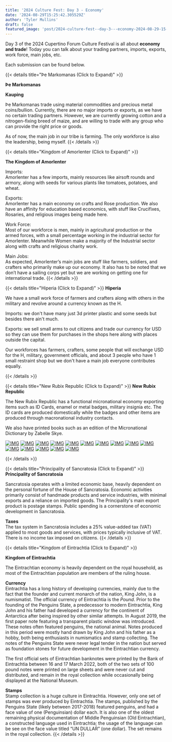 ```yaml
---
title: '2024 Culture Fest: Day 3 - Economy'
date: '2024-08-29T15:25:42.305529Z'
author: 'Tyler Mullins'
draft: false
featured_image: 'post/2024-culture-fest--day-3---economy-2024-08-29-15-25-42.305529/CUPFW.png'
---
```

Day 3 of the 2024 Cupertino Forum Culture Festival is all about __economy and trade__!
Today you can talk about your trading partners, imports, exports, work force, main jobs, etc.

Each submission can be found below.

{{< details title="Þe Markomanas (Click to Expand)" >}}

**__Þe Markomanas__**

**__Kauping__**

Þe Markomanas trade using material commodities and precious metal coins/bullion. Currently, there are no major imports or exports, as we have no certain trading partners. However, we are currently growing cotton and a nitrogen-fixing breed of maize, and are willing to trade with any group who can provide the right price or goods.

As of now, the main job in our tribe is farming. The only workforce is also the leadership, being myself.
{{< /details >}}


{{< details title="Kingdom of Amorlenter (Click to Expand)" >}}

**The Kingdom of Amorlenter**

Imports:  
Amorlenter has a few imports, mainly resources like airsoft rounds and armory, along with seeds for various plants like tomatoes, potatoes, and wheat.

Exports:  
Amorlenter has a main economy on crafts and Rose production. We also have an affinity for education based economics, with stuff like Crucifixes, Rosaries,  and religious images being made here.

Work Force:  
Most of our workforce is men, mainly in agricultural production or the armed forces, with a small percentage working in the industrial sector for Amorlenter.
 Meanwhile Women make a majority of the Industrial sector along with crafts and religious charity work.

Main Jobs:  
As expected, Amorlenter’s main jobs are stuff like farmers, soldiers, and crafters who primarily make up our economy. It also has to be noted that we don’t have a sailing corps yet but we are working on getting one for international trade.
{{< /details >}}


{{< details title="Hiperia (Click to Expand)" >}}
**Hiperia**


We have a small work force of farmers and crafters along with others in the military and revolve around a currency known as the H.

Imports: we don't have many just 3d printer plastic and some seeds but besides there ain't much.

Exports: we sell small arms to out citizens and trade our currency for USD so they can use them for purchases in the shops here along with places outside the capital.

Our workforces has farmers, crafters, some people that will exchange USD for the H, military,  government officials, and about 3 people who have 1 small restraint shop but we don't have a main job everyone contributes equally.

{{< /details >}}



{{< details title="New Rubix Republic (Click to Expand)" >}}
**New Rubix Republic**

The New Rubix Republic has a functional micronational economy exporting items such as ID Cards, enamel or metal badges, military insignia etc. The ID cards are produced domestically while the badges and other items are produced through macronational industry contacts.

We also have printed books such as an edition of the Micronational Dictionary by Zabelle Skye. 

[![IMG](https://media.discordapp.net/attachments/1276169860040364124/1277724247162224753/IMG_2929.jpg?ex=66d180af&is=66d02f2f&hm=0a175af0c0ecd36def6f3352d19701348f53619824a4d45b761a2cca74d45c6c&=&format=webp&width=864&height=826)](https://media.discordapp.net/attachments/1276169860040364124/1277724247162224753/IMG_2929.jpg?ex=66d180af&is=66d02f2f&hm=0a175af0c0ecd36def6f3352d19701348f53619824a4d45b761a2cca74d45c6c&=&format=webp&width=864&height=826)
[![IMG](https://media.discordapp.net/attachments/1276169860040364124/1277724247803822131/IMG_3512.jpg?ex=66d180af&is=66d02f2f&hm=c8c21a5e4e8a4f133cce5ce6d057c48a94b259d698fd6af587914d42080ec754&=&format=webp&width=688&height=824)](https://media.discordapp.net/attachments/1276169860040364124/1277724247803822131/IMG_3512.jpg?ex=66d180af&is=66d02f2f&hm=c8c21a5e4e8a4f133cce5ce6d057c48a94b259d698fd6af587914d42080ec754&=&format=webp&width=688&height=824)
[![IMG](https://media.discordapp.net/attachments/1276169860040364124/1277724248366121061/IMG_3486.jpg?ex=66d180af&is=66d02f2f&hm=c4722b4da01ce72b50272f9780502b3d51c68054495aa90ffc2259b378312367&=&format=webp&width=1102&height=826)](https://media.discordapp.net/attachments/1276169860040364124/1277724248366121061/IMG_3486.jpg?ex=66d180af&is=66d02f2f&hm=c4722b4da01ce72b50272f9780502b3d51c68054495aa90ffc2259b378312367&=&format=webp&width=1102&height=826)
[![IMG](https://media.discordapp.net/attachments/1276169860040364124/1277724248969838703/IMG_1608.jpg?ex=66d180af&is=66d02f2f&hm=1099849a1e1d51a9abcd6fad945c61f0b37574eebb4e7a2a9bc009174c464a06&=&format=webp&width=620&height=826)](https://media.discordapp.net/attachments/1276169860040364124/1277724248969838703/IMG_1608.jpg?ex=66d180af&is=66d02f2f&hm=1099849a1e1d51a9abcd6fad945c61f0b37574eebb4e7a2a9bc009174c464a06&=&format=webp&width=620&height=826)
[![IMG](https://media.discordapp.net/attachments/1276169860040364124/1277724249657839690/IMG_6368.jpg?ex=66d180b0&is=66d02f30&hm=9c67418a5f4301c51f358f7bf1bab027a45664a6d71e66f281258e04c5e9c5e3&=&format=webp&width=620&height=826)](https://media.discordapp.net/attachments/1276169860040364124/1277724249657839690/IMG_6368.jpg?ex=66d180b0&is=66d02f30&hm=9c67418a5f4301c51f358f7bf1bab027a45664a6d71e66f281258e04c5e9c5e3&=&format=webp&width=620&height=826)
[![IMG](https://media.discordapp.net/attachments/1276169860040364124/1277724250198773825/IMG_0407.jpg?ex=66d180b0&is=66d02f30&hm=f9c9f1dcfb8755f52095027fd2c1c2010b5733e4bb9b68d45de6d8a3f476bbfb&=&format=webp&width=1102&height=826)](https://media.discordapp.net/attachments/1276169860040364124/1277724250198773825/IMG_0407.jpg?ex=66d180b0&is=66d02f30&hm=f9c9f1dcfb8755f52095027fd2c1c2010b5733e4bb9b68d45de6d8a3f476bbfb&=&format=webp&width=1102&height=826)
[![IMG](https://media.discordapp.net/attachments/1276169860040364124/1277724250752684229/IMG_0036.jpg?ex=66d180b0&is=66d02f30&hm=43c561f93e59ac8c6b1c98276938e0efe677f1b072b2497d47bdb5b748e2b610&=&format=webp&width=728&height=826)](https://media.discordapp.net/attachments/1276169860040364124/1277724250752684229/IMG_0036.jpg?ex=66d180b0&is=66d02f30&hm=43c561f93e59ac8c6b1c98276938e0efe677f1b072b2497d47bdb5b748e2b610&=&format=webp&width=728&height=826)
[![IMG](https://media.discordapp.net/attachments/1276169860040364124/1277724251624968255/IMG_9877.jpg?ex=66d180b0&is=66d02f30&hm=07ca5f348472d85111db1e1b4c08661ed5ebeb57ade88ef497414610a7f0e064&=&format=webp&width=620&height=826)](https://media.discordapp.net/attachments/1276169860040364124/1277724251624968255/IMG_9877.jpg?ex=66d180b0&is=66d02f30&hm=07ca5f348472d85111db1e1b4c08661ed5ebeb57ade88ef497414610a7f0e064&=&format=webp&width=620&height=826)
[![IMG](https://media.discordapp.net/attachments/1276169860040364124/1277724252405104680/IMG_9880.jpg?ex=66d180b0&is=66d02f30&hm=809e10422cf37306e22578023411470b073d1bb733bea98f463aaac64278d7ed&=&format=webp&width=1102&height=826)](https://media.discordapp.net/attachments/1276169860040364124/1277724252405104680/IMG_9880.jpg?ex=66d180b0&is=66d02f30&hm=809e10422cf37306e22578023411470b073d1bb733bea98f463aaac64278d7ed&=&format=webp&width=1102&height=826)
[![IMG](https://media.discordapp.net/attachments/1276169860040364124/1277724253625516154/IMG_9364.jpg?ex=66d180b1&is=66d02f31&hm=7e3531eef4d57898beda782d21ca85db8a567eb183153b0b04d89ae0631c2239&=&format=webp&width=620&height=826)](https://media.discordapp.net/attachments/1276169860040364124/1277724253625516154/IMG_9364.jpg?ex=66d180b1&is=66d02f31&hm=7e3531eef4d57898beda782d21ca85db8a567eb183153b0b04d89ae0631c2239&=&format=webp&width=620&height=826)
[![IMG](https://media.discordapp.net/attachments/1276169860040364124/1277724893621915669/IMG_5814.jpg?ex=66d18149&is=66d02fc9&hm=cd7e1d4bdb316303fcbb194ec3e4dd67b9337e47af6459fd657eeddf7e7b24b8&=&format=webp&width=620&height=826)](https://media.discordapp.net/attachments/1276169860040364124/1277724893621915669/IMG_5814.jpg?ex=66d18149&is=66d02fc9&hm=cd7e1d4bdb316303fcbb194ec3e4dd67b9337e47af6459fd657eeddf7e7b24b8&=&format=webp&width=620&height=826)
[![IMG](https://media.discordapp.net/attachments/1276169860040364124/1277724894234280028/IMG_5818.jpg?ex=66d18149&is=66d02fc9&hm=711449662830df9aef340d6df3ba8d025b2324c21357f0520f48db3f78147784&=&format=webp&width=620&height=826)](https://media.discordapp.net/attachments/1276169860040364124/1277724894234280028/IMG_5818.jpg?ex=66d18149&is=66d02fc9&hm=711449662830df9aef340d6df3ba8d025b2324c21357f0520f48db3f78147784&=&format=webp&width=620&height=826)
[![IMG](https://media.discordapp.net/attachments/1276169860040364124/1277724894645190791/IMG_6124.jpg?ex=66d18149&is=66d02fc9&hm=27103c9095afd166e4933e4c5f73540d7e79398bd96f014f1fcad64ca8e9ab89&=&format=webp&width=946&height=826)](https://media.discordapp.net/attachments/1276169860040364124/1277724894645190791/IMG_6124.jpg?ex=66d18149&is=66d02fc9&hm=27103c9095afd166e4933e4c5f73540d7e79398bd96f014f1fcad64ca8e9ab89&=&format=webp&width=946&height=826)
[![IMG](https://media.discordapp.net/attachments/1276169860040364124/1277724895136055389/IMG_6132.jpg?ex=66d18149&is=66d02fc9&hm=6e70dbf46f6993ad0c758bfbe6d4f1e47772d66881cf7a82ddb886c69d268f28&=&format=webp&width=1144&height=794)](https://media.discordapp.net/attachments/1276169860040364124/1277724895136055389/IMG_6132.jpg?ex=66d18149&is=66d02fc9&hm=6e70dbf46f6993ad0c758bfbe6d4f1e47772d66881cf7a82ddb886c69d268f28&=&format=webp&width=1144&height=794)
[![IMG](https://media.discordapp.net/attachments/1276169860040364124/1277726136435998851/IMG_3403.jpg?ex=66d18271&is=66d030f1&hm=78875ea751653ef267e4b8ff6dba597369989d0fac2caa4b8fbf16382ac933de&=&format=webp&width=620&height=826)](https://media.discordapp.net/attachments/1276169860040364124/1277726136435998851/IMG_3403.jpg?ex=66d18271&is=66d030f1&hm=78875ea751653ef267e4b8ff6dba597369989d0fac2caa4b8fbf16382ac933de&=&format=webp&width=620&height=826)

{{< /details >}}

{{< details title="Principality of Sancratosia (Click to Expand)" >}}
**Principality of Sancratosia**

Sancratosia operates with a limited economic base, heavily dependent on the personal fortune of the House of Sancratosia. Economic activities primarily consist of handmade products and service industries, with minimal exports and a reliance on imported goods. The Principality's main export product is postage stamps. Public spending is a cornerstone of economic development in Sancratosia.

__Taxes__  
The tax system in Sancratosia includes a 25% value-added tax (VAT) applied to most goods and services, with prices typically inclusive of VAT. There is no income tax imposed on citizens.
{{< /details >}}

{{< details title="Kingdom of Eintrachtia (Click to Expand)" >}}

**__Kingdom of Eintrachtia__**

The Eintrachtian economy is heavily dependent on the royal household, as most of the Eintrachtian population are members of the ruling house.

**Currency**  
Eintrachtia has a long history of developing currencies, mainly due to the fact that the founder and current monarch of the nation, King John, is a numismatist. The official currency of Eintrachtia is the _Pound_. Prior to the founding of the Penguins State, a predecessor to modern Eintrachtia, King John and his father had developed a currency for the continent of Antarctica after being inspired by other similar attempts. In August 2019, the first paper note featuring a transparent plastic window was introduced. These notes often featured penguins, the national animal. Notes produced in this period were mostly hand drawn by King John and his father as a hobby, both being enthusiasts in numismatics and stamp collecting. The notes of the Penguins State were never legal tender in the nation but served as foundation stones for future development in the Eintrachtian currency.

The first official sets of Eintrachtian banknotes were printed by the Bank of Eintrachtia between 16 and 17 March 2022, both of the two sets of 100 pound notes were printed on large sheets and were never cut and distributed, and remain in the royal collection while occasionally being displayed at the National Museum.

**Stamps**  
Stamp collection is a huge culture in Eintrachtia. However, only one set of stamps was ever produced by Eintrachtia. The stamps, published by the Penguins State (likely between 2017-2018) featured penguins, and had a face value of one (Penguinsian) dollar each. It is also one of the oldest remaining physical documentation of Middle Penguinsian (Old Eintrachtian), a constructed language used in Eintrachtia; the usage of the language can be see on the face value titled “UN DULLAR” (one dollar). The set remains in the royal collection.
{{< /details >}}
